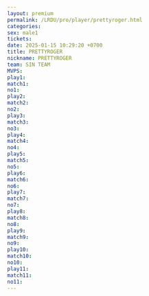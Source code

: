 ```yaml
---
layout: premium
permalink: /LRDU/pro/player/prettyroger.html
categories: 
sex: male1
tickets: 
date: 2025-01-15 10:29:20 +0700
title: PRETTYROGER
nickname: PRETTYROGER
team: SIN TEAM
MVPS: 
play1: 
match1: 
no1: 
play2: 
match2: 
no2: 
play3: 
match3: 
no3: 
play4: 
match4: 
no4: 
play5: 
match5: 
no5: 
play6: 
match6: 
no6: 
play7: 
match7: 
no7: 
play8: 
match8: 
no8: 
play9: 
match9: 
no9: 
play10: 
match10: 
no10: 
play11: 
match11: 
no11:
---
```

